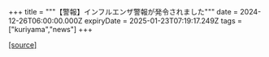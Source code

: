 +++
title = """【警報】インフルエンザ警報が発令されました"""
date = 2024-12-26T06:00:00.000Z
expiryDate = 2025-01-23T07:19:17.249Z
tags = ["kuriyama","news"]
+++


[[source]](https://www.town.kuriyama.hokkaido.jp/soshiki/38/25030.html)
